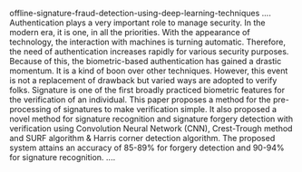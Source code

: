offline-signature-fraud-detection-using-deep-learning-techniques
....
Authentication plays a very important role to manage security. In the modern era, 
it is one, in all the priorities. With the appearance of technology, 
the interaction with machines is turning automatic. Therefore, the need of authentication increases rapidly for various security purposes.
Because of this, the biometric-based authentication has gained a drastic momentum. It is a kind of boon over other techniques. 
However, this event is not a replacement of drawback but varied ways are adopted to verify folks. 
Signature is one of the first broadly practiced biometric features for the verification of an individual. This paper proposes a method for the pre-processing of signatures to make verification simple. 
It also proposed a novel method for signature recognition and signature forgery detection with verification using Convolution Neural Network (CNN), 
Crest-Trough method and SURF algorithm & Harris corner detection algorithm. The proposed system attains an accuracy of 85-89% for forgery detection 
and 90-94% for signature recognition.
....
